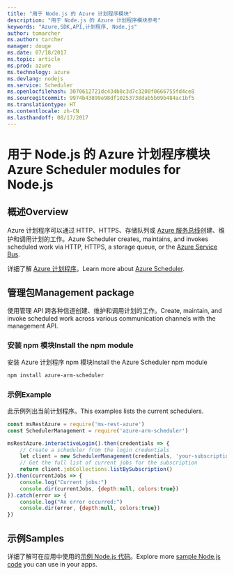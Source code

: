 ```yaml
---
title: "用于 Node.js 的 Azure 计划程序模块"
description: "用于 Node.js 的 Azure 计划程序模块参考"
keywords: "Azure,SDK,API,计划程序, Node.js"
author: tomarcher
ms.author: tarcher
manager: douge
ms.date: 07/18/2017
ms.topic: article
ms.prod: azure
ms.technology: azure
ms.devlang: nodejs
ms.service: Scheduler
ms.openlocfilehash: 3070612721dc434b8c3d7c3200f0666755fd4ce8
ms.sourcegitcommit: 9974b43899e98df10253738dab5b09b484ac1bf5
ms.translationtype: HT
ms.contentlocale: zh-CN
ms.lasthandoff: 08/17/2017
---
```

# <a name="azure-scheduler-modules-for-nodejs"></a><span data-ttu-id="ea922-104">用于 Node.js 的 Azure 计划程序模块</span><span class="sxs-lookup"><span data-stu-id="ea922-104">Azure Scheduler modules for Node.js</span></span>

## <a name="overview"></a><span data-ttu-id="ea922-105">概述</span><span class="sxs-lookup"><span data-stu-id="ea922-105">Overview</span></span>

<span data-ttu-id="ea922-106">Azure 计划程序可以通过 HTTP、HTTPS、存储队列或 [Azure 服务总线](/azure/service-bus-messaging/service-bus-messaging-overview)创建、维护和调用计划的工作。</span><span class="sxs-lookup"><span data-stu-id="ea922-106">Azure Scheduler creates, maintains, and invokes scheduled work via HTTP, HTTPS, a storage queue, or the [Azure Service Bus](/azure/service-bus-messaging/service-bus-messaging-overview).</span></span>

<span data-ttu-id="ea922-107">详细了解 [Azure 计划程序](/azure/scheduler/scheduler-intro)。</span><span class="sxs-lookup"><span data-stu-id="ea922-107">Learn more about [Azure Scheduler](/azure/scheduler/scheduler-intro).</span></span>

## <a name="management-package"></a><span data-ttu-id="ea922-108">管理包</span><span class="sxs-lookup"><span data-stu-id="ea922-108">Management package</span></span>

<span data-ttu-id="ea922-109">使用管理 API 跨各种信道创建、维护和调用计划的工作。</span><span class="sxs-lookup"><span data-stu-id="ea922-109">Create, maintain, and invoke scheduled work across various communication channels with the management API.</span></span>

### <a name="install-the-npm-module"></a><span data-ttu-id="ea922-110">安装 npm 模块</span><span class="sxs-lookup"><span data-stu-id="ea922-110">Install the npm module</span></span>

<span data-ttu-id="ea922-111">安装 Azure 计划程序 npm 模块</span><span class="sxs-lookup"><span data-stu-id="ea922-111">Install the Azure Scheduler npm module</span></span>

```bash
npm install azure-arm-scheduler
```

### <a name="example"></a><span data-ttu-id="ea922-112">示例</span><span class="sxs-lookup"><span data-stu-id="ea922-112">Example</span></span>

<span data-ttu-id="ea922-113">此示例列出当前计划程序。</span><span class="sxs-lookup"><span data-stu-id="ea922-113">This examples lists the current schedulers.</span></span>

```javascript
const msRestAzure = require('ms-rest-azure')
const SchedulerManagement = require('azure-arm-scheduler')

msRestAzure.interactiveLogin().then(credentials => {
    // Create a scheduler from the login credentials
    let client = new SchedulerManagement(credentials, 'your-subscription-id')
    // Get the full list of current jobs for the subscription
    return client.jobCollections.listBySubscription()
}).then(currentJobs => {
    console.log("Current jobs:")
    console.dir(currentJobs, {depth:null, colors:true})
}).catch(error => {
    console.log("An error occurred:")
    console.dir(error, {depth:null, colors:true})
})
```

## <a name="samples"></a><span data-ttu-id="ea922-114">示例</span><span class="sxs-lookup"><span data-stu-id="ea922-114">Samples</span></span>

<span data-ttu-id="ea922-115">详细了解可在应用中使用的[示例 Node.js 代码](https://azure.microsoft.com/resources/samples/?platform=nodejs)。</span><span class="sxs-lookup"><span data-stu-id="ea922-115">Explore more [sample Node.js code](https://azure.microsoft.com/resources/samples/?platform=nodejs) you can use in your apps.</span></span>
